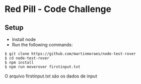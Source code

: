 # Red Pill - Code Challenge

## Setup

- Install node
- Run the following commands:

```
$ git clone https://github.com/martinmoraes/node-test-rover
$ cd node-test-rover
$ npm install
$ npm run moverover firstinput.txt
```

O arquivo firstinput.txt são os dados de input

